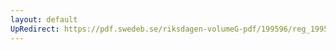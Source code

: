 ```yaml
---
layout: default
UpRedirect: https://pdf.swedeb.se/riksdagen-volumeG-pdf/199596/reg_199596/reg_199596_0221.pdf
---
```

